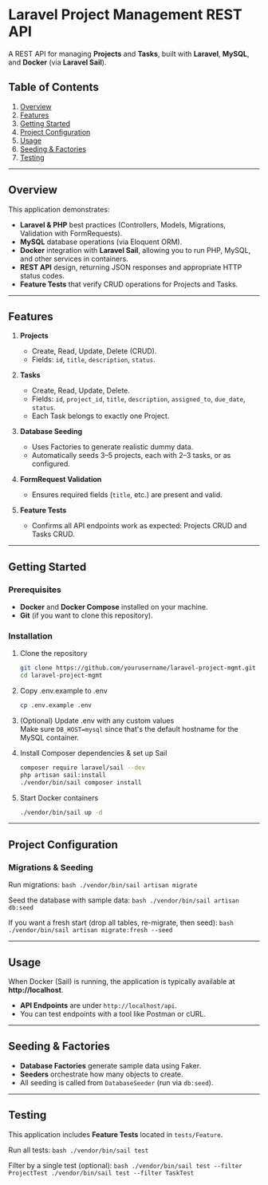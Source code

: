 # Laravel Project Management REST API

A REST API for managing **Projects** and **Tasks**, built with **Laravel**, **MySQL**, and **Docker** (via **Laravel Sail**).

## Table of Contents

1. [Overview](#overview)  
2. [Features](#features)  
3. [Getting Started](#getting-started)  
4. [Project Configuration](#project-configuration)  
5. [Usage](#usage)  
7. [Seeding & Factories](#seeding--factories)  
8. [Testing](#testing)  

---

## Overview

This application demonstrates:

- **Laravel & PHP** best practices (Controllers, Models, Migrations, Validation with FormRequests).  
- **MySQL** database operations (via Eloquent ORM).  
- **Docker** integration with **Laravel Sail**, allowing you to run PHP, MySQL, and other services in containers.  
- **REST API** design, returning JSON responses and appropriate HTTP status codes.  
- **Feature Tests** that verify CRUD operations for Projects and Tasks.

---

## Features

1. **Projects**  
   - Create, Read, Update, Delete (CRUD).  
   - Fields: `id`, `title`, `description`, `status`.

2. **Tasks**  
   - Create, Read, Update, Delete.  
   - Fields: `id`, `project_id`, `title`, `description`, `assigned_to`, `due_date`, `status`.  
   - Each Task belongs to exactly one Project.

3. **Database Seeding**  
   - Uses Factories to generate realistic dummy data.  
   - Automatically seeds 3–5 projects, each with 2–3 tasks, or as configured.

4. **FormRequest Validation**  
   - Ensures required fields (`title`, etc.) are present and valid.

5. **Feature Tests**  
   - Confirms all API endpoints work as expected: Projects CRUD and Tasks CRUD.

---

## Getting Started

### Prerequisites

- **Docker** and **Docker Compose** installed on your machine.  
- **Git** (if you want to clone this repository).

### Installation

1. Clone the repository
    ```bash
    git clone https://github.com/yourusername/laravel-project-mgmt.git
    cd laravel-project-mgmt
    ```

 2. Copy .env.example to .env
     ```bash
    cp .env.example .env
    ```

3. (Optional) Update .env with any custom values  
Make sure `DB_HOST=mysql` since that's the default hostname for the MySQL container.

4. Install Composer dependencies & set up Sail
    ```bash
    composer require laravel/sail --dev
    php artisan sail:install
    ./vendor/bin/sail composer install
    ```

5. Start Docker containers
    ```bash
    ./vendor/bin/sail up -d
    ```

---

## Project Configuration

### Migrations & Seeding

Run migrations:
    ```bash
    ./vendor/bin/sail artisan migrate
    ```

Seed the database with sample data:
    ```bash
    ./vendor/bin/sail artisan db:seed
    ```

If you want a fresh start (drop all tables, re-migrate, then seed):
    ```bash
    ./vendor/bin/sail artisan migrate:fresh --seed
    ```

---

## Usage

When Docker (Sail) is running, the application is typically available at **http://localhost**.

- **API Endpoints** are under `http://localhost/api`.
- You can test endpoints with a tool like Postman or cURL.

---

## Seeding & Factories

- **Database Factories** generate sample data using Faker.
- **Seeders** orchestrate how many objects to create.
- All seeding is called from `DatabaseSeeder` (run via `db:seed`).

---

## Testing

This application includes **Feature Tests** located in `tests/Feature`.

Run all tests:
    ```bash
    ./vendor/bin/sail test
    ```

Filter by a single test (optional):
    ```bash
    ./vendor/bin/sail test --filter ProjectTest
    ./vendor/bin/sail test --filter TaskTest
    ```
